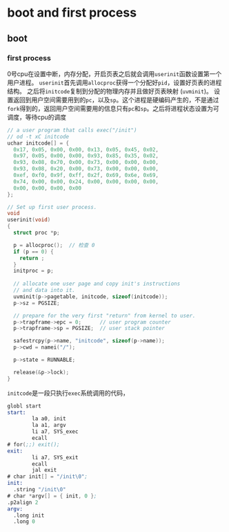 # boot and first process

## boot


### first process
0号cpu在设置中断，内存分配，开启页表之后就会调用`userinit`函数设置第一个用户进程。
`userinit`首先调用`allocproc`获得一个分配好`pid`，设置好页表的进程结构。
之后将`initcode`复制到分配的物理内存并且做好页表映射 (`uvminit`)。
设置返回到用户空间需要用到的`pc`，以及`sp`。这个进程是硬编码产生的，不是通过`fork`得到的，返回用户空间需要用的信息只有`pc`和`sp`。之后将进程状态设置为可调度，等待cpu的调度
```c
// a user program that calls exec("/init")
// od -t xC initcode
uchar initcode[] = {
  0x17, 0x05, 0x00, 0x00, 0x13, 0x05, 0x45, 0x02,
  0x97, 0x05, 0x00, 0x00, 0x93, 0x85, 0x35, 0x02,
  0x93, 0x08, 0x70, 0x00, 0x73, 0x00, 0x00, 0x00,
  0x93, 0x08, 0x20, 0x00, 0x73, 0x00, 0x00, 0x00,
  0xef, 0xf0, 0x9f, 0xff, 0x2f, 0x69, 0x6e, 0x69,
  0x74, 0x00, 0x00, 0x24, 0x00, 0x00, 0x00, 0x00,
  0x00, 0x00, 0x00, 0x00
};

// Set up first user process.
void
userinit(void)
{
  struct proc *p;

  p = allocproc();  // 检查 0
  if (p == 0) {
    return ;
  }
  initproc = p;
  
  // allocate one user page and copy init's instructions
  // and data into it.
  uvminit(p->pagetable, initcode, sizeof(initcode));
  p->sz = PGSIZE;

  // prepare for the very first "return" from kernel to user.
  p->trapframe->epc = 0;      // user program counter
  p->trapframe->sp = PGSIZE;  // user stack pointer

  safestrcpy(p->name, "initcode", sizeof(p->name));
  p->cwd = namei("/");

  p->state = RUNNABLE;

  release(&p->lock);
}
```
`initcode`是一段只执行`exec`系统调用的代码，
```asm
globl start
start:
        la a0, init
        la a1, argv
        li a7, SYS_exec
        ecall
# for(;;) exit();
exit:
        li a7, SYS_exit
        ecall
        jal exit
# char init[] = "/init\0";
init:
  .string "/init\0"
# char *argv[] = { init, 0 };
.p2align 2
argv:
  .long init
  .long 0
```